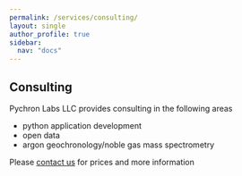 ```yaml
---
permalink: /services/consulting/
layout: single
author_profile: true
sidebar:
  nav: "docs"
---
```


Consulting
-----------

Pychron Labs LLC provides consulting in the following areas
 - python application development
 - open data
 - argon geochronology/noble gas mass spectrometry
 
 Please [contact us](/contact/) for prices and more information

